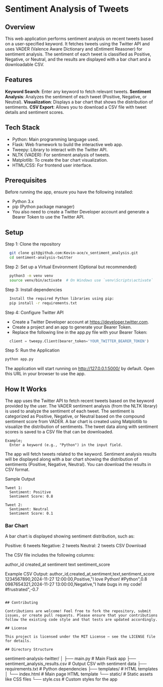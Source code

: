 # Sentiment Analysis of Tweets

## Overview

This web application performs sentiment analysis on recent tweets based on a user-specified keyword. It fetches tweets using the Twitter API and uses VADER (Valence Aware Dictionary and sEntiment Reasoner) for sentiment analysis. The sentiment of each tweet is classified as Positive, Negative, or Neutral, and the results are displayed with a bar chart and a downloadable CSV.

## Features

**Keyword Search**: Enter any keyword to fetch relevant tweets.
**Sentiment Analysis**: Analyzes the sentiment of each tweet (Positive, Negative, or Neutral).
**Visualization**: Displays a bar chart that shows the distribution of sentiments.
**CSV Export**: Allows you to download a CSV file with tweet details and sentiment scores.

## Tech Stack

- Python: Main programming language used.
- Flask: Web framework to build the interactive web app.
- Tweepy: Library to interact with the Twitter API.
- NLTK (VADER): For sentiment analysis of tweets.
- Matplotlib: To create the bar chart visualization.
- HTML/CSS: For frontend user interface.

## Prerequisites

Before running the app, ensure you have the following installed:

- Python 3.x
- pip (Python package manager)
- You also need to create a Twitter Developer account and generate a Bearer Token to use the Twitter API.

## Setup

Step 1: Clone the repository
```bash
  git clone git@github.com:Kevin-ace/x_sentiment_analysis.git
  cd sentiment-analysis-twitter
```

Step 2: Set up a Virtual Environment (Optional but recommended)
```bash
  python3 -m venv venv
  source venv/bin/activate  # On Windows use `venv\Scripts\activate`
```

Step 3: Install dependencies
```bash
  Install the required Python libraries using pip:
  pip install -r requirements.txt
```

Step 4: Configure Twitter API
- Create a Twitter Developer account at https://developer.twitter.com.
- Create a project and an app to generate your Bearer Token.
- Replace the following line in the app.py file with your Bearer Token:
```python
  client = tweepy.Client(bearer_token='YOUR_TWITTER_BEARER_TOKEN')
```
Step 5: Run the Application
```bash
python app.py
```
The application will start running on http://127.0.0.1:5000/ by default. Open this URL in your browser to use the app.

## How It Works

  The app uses the Twitter API to fetch recent tweets based on the keyword provided by the user.
  The VADER sentiment analysis (from the NLTK library) is used to analyze the sentiment of each tweet.
  The sentiment is categorized as Positive, Negative, or Neutral based on the compound sentiment score from VADER.
  A bar chart is created using Matplotlib to visualize the distribution of sentiments.
  The tweet data along with sentiment scores is saved to a CSV file that can be downloaded.

    Example;
      Enter a keyword (e.g., "Python") in the input field.

  The app will fetch tweets related to the keyword.
  Sentiment analysis results will be displayed along with a bar chart showing the distribution of sentiments (Positive, Negative, Neutral).
  You can download the results in CSV format.

  Sample Output
  ```
  Tweet 1:
    Sentiment: Positive
    Sentiment Score: 0.8
  ```
  ```
  Tweet 2:
    Sentiment: Neutral
    Sentiment Score: 0.1
  ```

### Bar Chart
A bar chart is displayed showing sentiment distribution, such as:

Positive: 6 tweets
Negative: 2 tweets
Neutral: 2 tweets
CSV Download

The CSV file includes the following columns:

author_id
created_at
sentiment
text
sentiment_score

Example CSV Output:
  author_id,created_at,sentiment,text,sentiment_score
  1234567890,2024-11-27 12:00:00,Positive,"I love Python! #Python",0.8
  0987654321,2024-11-27 13:00:00,Negative,"I hate bugs in my code! #frustrated",-0.7
```

## Contributing

Contributions are welcome! Feel free to fork the repository, submit issues, or create pull requests. Please ensure that your contributions follow the existing code style and that tests are updated accordingly.

## License

This project is licensed under the MIT License – see the LICENSE file for details.

## Directory Structure
```
sentiment-analysis-twitter/
│
├── main.py                # Main Flask app
├── sentiment_analysis_results.csv  # Output CSV with sentiment data
├── requirements.txt      # Python dependencies
├── templates/            # HTML templates
│   └── index.html        # Main page HTML template
└── static/               # Static assets like CSS files
    └── style.css         # Custom styles for the app
```